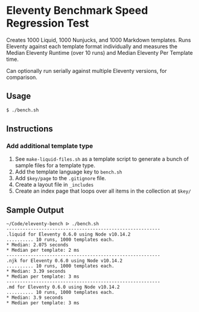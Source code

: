 # Eleventy Benchmark Speed Regression Test

Creates 1000 Liquid, 1000 Nunjucks, and 1000 Markdown templates. Runs Eleventy against each template format individually and measures the Median Eleventy Runtime (over 10 runs) and Median Eleventy Per Template time.

Can optionally run serially against multiple Eleventy versions, for comparison.

## Usage

```sh
$ ./bench.sh
```

## Instructions

### Add additional template type

1. See `make-liquid-files.sh` as a template script to generate a bunch of sample files for a template type.
2. Add the template language key to `bench.sh`
3. Add `$key/page` to the `.gitignore` file.
4. Create a layout file in `_includes`
5. Create an index page that loops over all items in the collection at `$key/`

## Sample Output

```
~/Code/eleventy-bench ᐅ ./bench.sh
---------------------------------------------------------
.liquid for Eleventy 0.6.0 using Node v10.14.2
.......... 10 runs, 1000 templates each.
* Median: 2.075 seconds
* Median per template: 2 ms
---------------------------------------------------------
.njk for Eleventy 0.6.0 using Node v10.14.2
.......... 10 runs, 1000 templates each.
* Median: 3.39 seconds
* Median per template: 3 ms
---------------------------------------------------------
.md for Eleventy 0.6.0 using Node v10.14.2
.......... 10 runs, 1000 templates each.
* Median: 3.9 seconds
* Median per template: 3 ms
```